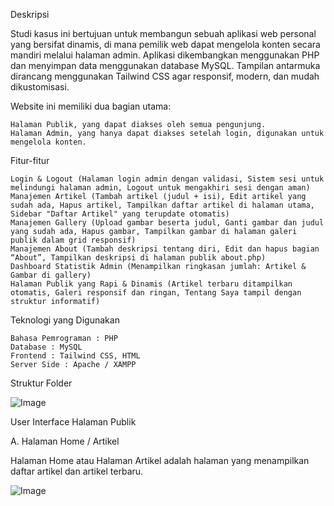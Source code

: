 
Deskripsi

Studi kasus ini bertujuan untuk membangun sebuah aplikasi web personal yang bersifat dinamis, di mana pemilik web dapat mengelola konten secara mandiri melalui halaman admin. Aplikasi dikembangkan menggunakan PHP dan menyimpan data menggunakan database MySQL. Tampilan antarmuka dirancang menggunakan Tailwind CSS agar responsif, modern, dan mudah dikustomisasi.

Website ini memiliki dua bagian utama:

    Halaman Publik, yang dapat diakses oleh semua pengunjung.
    Halaman Admin, yang hanya dapat diakses setelah login, digunakan untuk mengelola konten.

Fitur-fitur

    Login & Logout (Halaman login admin dengan validasi, Sistem sesi untuk melindungi halaman admin, Logout untuk mengakhiri sesi dengan aman)
    Manajemen Artikel (Tambah artikel (judul + isi), Edit artikel yang sudah ada, Hapus artikel, Tampilkan daftar artikel di halaman utama, Sidebar "Daftar Artikel" yang terupdate otomatis)
    Manajemen Gallery (Upload gambar beserta judul, Ganti gambar dan judul yang sudah ada, Hapus gambar, Tampilkan gambar di halaman galeri publik dalam grid responsif)
    Manajemen About (Tambah deskripsi tentang diri, Edit dan hapus bagian “About”, Tampilkan deskripsi di halaman publik about.php)
    Dashboard Statistik Admin (Menampilkan ringkasan jumlah: Artikel & Gambar di gallery)
    Halaman Publik yang Rapi & Dinamis (Artikel terbaru ditampilkan otomatis, Galeri responsif dan ringan, Tentang Saya tampil dengan struktur informatif)

Teknologi yang Digunakan

    Bahasa Pemrograman : PHP
    Database : MySQL
    Frontend : Tailwind CSS, HTML
    Server Side : Apache / XAMPP

Struktur Folder






![Image](https://github.com/user-attachments/assets/b905b3f9-6d67-46f0-b83a-ba973702968c)

User Interface Halaman Publik

A. Halaman Home / Artikel

Halaman Home atau Halaman Artikel adalah halaman yang menampilkan daftar artikel dan artikel terbaru.

![Image](https://github.com/user-attachments/assets/621a19e5-3c39-4e14-aad9-d1280622d3d8)
